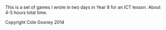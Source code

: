 This is a set of games I wrote in two days in Year 8 for an ICT lesson. About 4-5 hours total time.
 
Copyright Cole Gosney 2014
